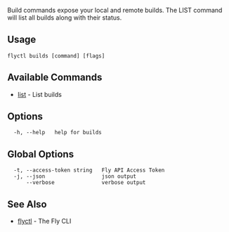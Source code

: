 Build commands expose your local and remote builds.
The LIST command will list all builds along with their status.


## Usage
~~~
flyctl builds [command] [flags]
~~~

## Available Commands
* [list](/docs/flyctl/builds-list/)	 - List builds

## Options

~~~
  -h, --help   help for builds
~~~

## Global Options

~~~
  -t, --access-token string   Fly API Access Token
  -j, --json                  json output
      --verbose               verbose output
~~~

## See Also

* [flyctl](/docs/flyctl/help/)	 - The Fly CLI

